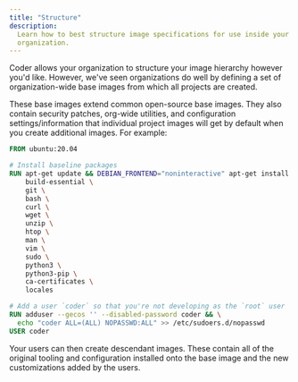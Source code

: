 ```yaml
---
title: "Structure"
description:
  Learn how to best structure image specifications for use inside your
  organization.
---
```


Coder allows your organization to structure your image hierarchy however you'd
like. However, we've seen organizations do well by defining a set of
organization-wide base images from which all projects are created.

These base images extend common open-source base images. They also contain
security patches, org-wide utilities, and configuration settings/information
that individual project images will get by default when you create additional
images. For example:

```dockerfile
FROM ubuntu:20.04

# Install baseline packages
RUN apt-get update && DEBIAN_FRONTEND="noninteractive" apt-get install -y \
    build-essential \
    git \
    bash \
    curl \
    wget \
    unzip \
    htop \
    man \
    vim \
    sudo \
    python3 \
    python3-pip \
    ca-certificates \
    locales

# Add a user `coder` so that you're not developing as the `root` user
RUN adduser --gecos '' --disabled-password coder && \
  echo "coder ALL=(ALL) NOPASSWD:ALL" >> /etc/sudoers.d/nopasswd
USER coder
```

Your users can then create descendant images. These contain all of the original
tooling and configuration installed onto the base image and the new
customizations added by the users.
